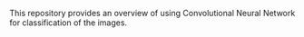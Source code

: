 This repository provides an overview of using Convolutional Neural Network for classification of the images.
